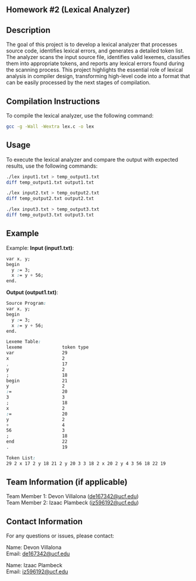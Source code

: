 ## Homework #2 (Lexical Analyzer)

## Description

The goal of this project is to develop a lexical analyzer that processes source code, identifies lexical errors, and generates a detailed token list. The analyzer scans the input source file, identifies valid lexemes, classifies them into appropriate tokens, and reports any lexical errors found during the scanning process. This project highlights the essential role of lexical analysis in compiler design, transforming high-level code into a format that can be easily processed by the next stages of compilation.

## Compilation Instructions

To compile the lexical analyzer, use the following command:

```bash
gcc -g -Wall -Wextra lex.c -o lex
```

## Usage

To execute the lexical analyzer and compare the output with expected results, use the following commands:

```bash
./lex input1.txt > temp_output1.txt
diff temp_output1.txt output1.txt

./lex input2.txt > temp_output2.txt
diff temp_output2.txt output2.txt

./lex input3.txt > temp_output3.txt
diff temp_output3.txt output3.txt
```

## Example

Example:
**Input (input1.txt)**:

```css
var x, y;
begin
  y := 3;
  x := y + 56;
end.
```

**Output (output1.txt)**:

```css
Source Program:
var x, y;
begin
  y := 3;
  x := y + 56;
end.

Lexeme Table:
lexeme               token type
var                  29
x                    2
,                    17
y                    2
;                    18
begin                21
y                    2
:=                   20
3                    3
;                    18
x                    2
:=                   20
y                    2
+                    4
56                   3
;                    18
end                  22
.                    19

Token List:
29 2 x 17 2 y 18 21 2 y 20 3 3 18 2 x 20 2 y 4 3 56 18 22 19
```

## Team Information (if applicable)

Team Member 1: Devon Villalona (de167342@ucf.edu)  
Team Member 2: Izaac Plambeck (iz596192@ucf.edu)

## Contact Information

For any questions or issues, please contact:

Name: Devon Villalona  
Email: de167342@ucf.edu

Name: Izaac Plambeck  
Email: iz596192@ucf.edu
